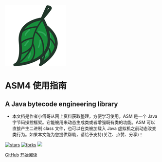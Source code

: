 ![logo](_media/tree.png)

# ASM4 使用指南

## A Java bytecode engineering library

- 本文档是作者小傅哥从网上资料获取整理，方便学习使用。ASM 是一个 Java 字节码操控框架。它能被用来动态生成类或者增强既有类的功能。ASM 可以直接产生二进制 class 文件，也可以在类被加载入 Java 虚拟机之前动态改变类行为。如果本文能为您提供帮助，请给予支持(关注、点赞、分享)！
    
[![stars](https://badgen.net/github/stars/MyGitBooks/asm?icon=github&color=4ab8a1)](https://github.com/MyGitBooks/asm) [![forks](https://badgen.net/github/forks/MyGitBooks/asm?icon=github&color=4ab8a1)](https://github.com/MyGitBooks/asm) [<img src="https://itstack.org/_media/wxbugstack.svg">](https://itstack.org/_media/qrcode.png?x-oss-process=style/may)    

[GitHub](<https://github.com/MyGitBooks/asm>)
[开始阅读](README.md)

